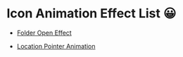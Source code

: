# Icon Animation Effect List 😀

- [Folder Open Effect](https://github.com/Dev-JeromeBaek/awesome-web-styling/tree/master/icon/folder-open-effect)

- [Location Pointer Animation](https://github.com/Dev-JeromeBaek/awesome-web-styling/tree/master/icon/location-pointer-animation)
